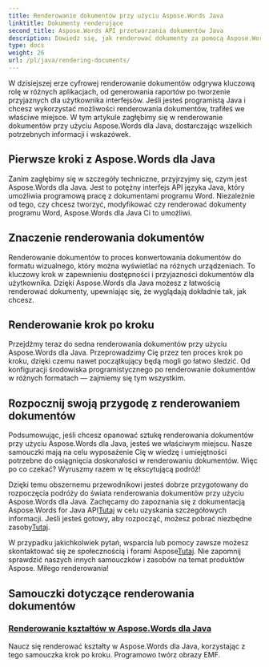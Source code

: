 ```yaml
---
title: Renderowanie dokumentów przy użyciu Aspose.Words Java
linktitle: Dokumenty renderujące
second_title: Aspose.Words API przetwarzania dokumentów Java
description: Dowiedz się, jak renderować dokumenty za pomocą Aspose.Words dla Java w tym kompleksowym samouczku. Uzyskaj wskazówki, wskazówki i przykłady krok po kroku dotyczące wydajnego renderowania dokumentów.
type: docs
weight: 26
url: /pl/java/rendering-documents/
---
```


W dzisiejszej erze cyfrowej renderowanie dokumentów odgrywa kluczową rolę w różnych aplikacjach, od generowania raportów po tworzenie przyjaznych dla użytkownika interfejsów. Jeśli jesteś programistą Java i chcesz wykorzystać możliwości renderowania dokumentów, trafiłeś we właściwe miejsce. W tym artykule zagłębimy się w renderowanie dokumentów przy użyciu Aspose.Words dla Java, dostarczając wszelkich potrzebnych informacji i wskazówek.

## Pierwsze kroki z Aspose.Words dla Java

Zanim zagłębimy się w szczegóły techniczne, przyjrzyjmy się, czym jest Aspose.Words dla Java. Jest to potężny interfejs API języka Java, który umożliwia programową pracę z dokumentami programu Word. Niezależnie od tego, czy chcesz tworzyć, modyfikować czy renderować dokumenty programu Word, Aspose.Words dla Java Ci to umożliwi.

## Znaczenie renderowania dokumentów

Renderowanie dokumentów to proces konwertowania dokumentów do formatu wizualnego, który można wyświetlać na różnych urządzeniach. To kluczowy krok w zapewnieniu dostępności i przyjazności dokumentów dla użytkownika. Dzięki Aspose.Words dla Java możesz z łatwością renderować dokumenty, upewniając się, że wyglądają dokładnie tak, jak chcesz.

## Renderowanie krok po kroku

Przejdźmy teraz do sedna renderowania dokumentów przy użyciu Aspose.Words dla Java. Przeprowadzimy Cię przez ten proces krok po kroku, dzięki czemu nawet początkujący będą mogli go łatwo śledzić. Od konfiguracji środowiska programistycznego po renderowanie dokumentów w różnych formatach — zajmiemy się tym wszystkim.

## Rozpocznij swoją przygodę z renderowaniem dokumentów

Podsumowując, jeśli chcesz opanować sztukę renderowania dokumentów przy użyciu Aspose.Words dla Java, jesteś we właściwym miejscu. Nasze samouczki mają na celu wyposażenie Cię w wiedzę i umiejętności potrzebne do osiągnięcia doskonałości w renderowaniu dokumentów. Więc po co czekać? Wyruszmy razem w tę ekscytującą podróż!

 Dzięki temu obszernemu przewodnikowi jesteś dobrze przygotowany do rozpoczęcia podróży do świata renderowania dokumentów przy użyciu Aspose.Words dla Java. Zachęcamy do zapoznania się z dokumentacją Aspose.Words for Java API[Tutaj](https://reference.aspose.com/words/java/) w celu uzyskania szczegółowych informacji. Jeśli jesteś gotowy, aby rozpocząć, możesz pobrać niezbędne zasoby[Tutaj](https://releases.aspose.com/words/java/).

 W przypadku jakichkolwiek pytań, wsparcia lub pomocy zawsze możesz skontaktować się ze społecznością i forami Aspose[Tutaj](https://forum.aspose.com/). Nie zapomnij sprawdzić naszych innych samouczków i zasobów na temat produktów Aspose. Miłego renderowania!

## Samouczki dotyczące renderowania dokumentów
### [Renderowanie kształtów w Aspose.Words dla Java](./rendering-shapes/)
Naucz się renderować kształty w Aspose.Words dla Java, korzystając z tego samouczka krok po kroku. Programowo twórz obrazy EMF.